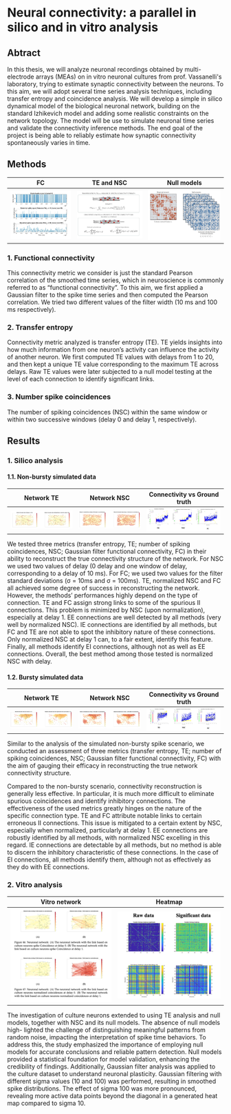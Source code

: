 # Neural connectivity: a parallel in silico and in vitro analysis

## Abtract
In this thesis, we will analyze neuronal recordings obtained by multi-electrode arrays (MEAs) on in vitro neuronal cultures from prof. Vassanelli's laboratory, trying to estimate synaptic connectivity between the neurons. To this aim, we will adopt several time series analysis techniques, including transfer entropy and coincidence analysis. We will develop a simple in silico dynamical model of the biological neuronal network, building on the standard Izhikevich model and adding some realistic constraints on the network topology. The model will be use to simulate neuronal time series and validate the connectivity inference methods. The end goal of the project is being able to reliably estimate how synaptic connectivity spontaneously varies in time.

## Methods

FC|     TE and NSC             |  Null models
:-------------------------:|:-------------------------:|:-------------------------:
![](https://github.com/Tungcg1906/masters-thesis/blob/main/Images/fc.png) | ![](https://github.com/Tungcg1906/masters-thesis/blob/main/Images/TE.png) |  ![](https://github.com/Tungcg1906/masters-thesis/blob/main/Images/null_model.png)

### 1. Functional connectivity
This connectivity metric we consider is just the standard Pearson correlation of the smoothed time series, which in neuroscience is commonly referred to as “functional connectivity”. To this aim, we first applied a Gaussian filter to the spike time series and then computed the Pearson correlation. We tried two different values of the filter width (10 ms and 100 ms respectively).

### 2. Transfer entropy
Connectivity metric analyzed is transfer entropy (TE). TE yields insights into how much information from one neuron’s activity can influence the activity of another neuron. We first computed TE values with delays from 1 to 20, and then kept a unique TE value corresponding to the maximum TE across delays. Raw TE values were later subjected to a null model testing at the level of each connection to identify significant links.

### 3. Number spike coincidences
The number of spiking coincidences (NSC) within the same window or within two successive windows (delay 0 and delay 1, respectively).

## Results
### 1. Silico analysis
#### 1.1. Non-bursty simulated data

Network TE|     Network NSC             |  Connectivity vs Ground truth
:-------------------------:|:-------------------------:|:-------------------------:
![](https://github.com/Tungcg1906/masters-thesis/blob/main/Images/silico-net-1.png) | ![](https://github.com/Tungcg1906/masters-thesis/blob/main/Images/silico-net-2.png) |![](https://github.com/Tungcg1906/masters-thesis/blob/main/Images/non-bursty.png)

We tested three metrics (transfer entropy, TE; number of spiking coincidences, NSC; Gaussian filter functional connectivity, FC) in their ability to reconstruct the true connectivity structure of the network. For NSC we used two values of delay (0 delay and one window of delay, corresponding to a delay of 10 ms). For FC; we used two values for the filter standard deviations (σ = 10ms and σ = 100ms).
TE, normalized NSC and FC all achieved some degree of success in reconstructing the network. However, the methods’ performances highly depend on the type of connection. TE and FC assign strong links to some of the spurious II connections. This problem is minimized by NSC (upon normalization), especially at delay 1. EE connections are well detected by all methods (very well by normalized NSC). IE connections are identified by all methods, but FC and TE are not able to spot the inhibitory nature of these connections. Only normalized NSC at delay 1 can, to a fair extent, identify this feature. Finally, all methods identify EI connections, although not as well as EE connections.
Overall, the best method among those tested is normalized NSC with delay.


#### 1.2. Bursty simulated data

Network TE|     Network NSC             |  Connectivity vs Ground truth
:-------------------------:|:-------------------------:|:-------------------------:
![](https://github.com/Tungcg1906/masters-thesis/blob/main/Images/silico-net-3.png) | ![](https://github.com/Tungcg1906/masters-thesis/blob/main/Images/silico-net-4.png) |![](https://github.com/Tungcg1906/masters-thesis/blob/main/Images/bursty.png)

Similar to the analysis of the simulated non-bursty spike scenario, we conducted an assessment of three metrics (transfer entropy, TE; number of spiking coincidences, NSC; Gaussian filter functional connectivity, FC) with the aim of gauging their efficacy in reconstructing the true network connectivity structure.

Compared to the non-bursty scenario, connectivity reconstruction is generally less effective. In particular, it is much more difficult to eliminate spurious coincidences and identify inhibitory connections. The effectiveness of the used metrics greatly hinges on the nature of the specific connection type. TE and FC attribute notable links to certain erroneous II connections. This issue is mitigated to a certain extent by NSC, especially when normalized, particularly at delay 1. EE connections are robustly identified by all methods, with normalized NSC excelling in this regard. IE connections are detectable by all methods, but no method is able to discern the inhibitory characteristic of these connections. In the case of EI connections, all methods identify them, although not as effectively as they do with EE connections.


### 2. Vitro analysis

Vitro network |     Heatmap  
:-------------------------:|:-------------------------:
![](https://github.com/Tungcg1906/masters-thesis/blob/main/Images/vitro-net.png) | ![](https://github.com/Tungcg1906/masters-thesis/blob/main/Images/vitro.png)

The investigation of culture neurons extended to using TE analysis and null models, together with NSC and its null models. The absence of null models high- lighted the challenge of distinguishing meaningful patterns from random noise, impacting the interpretation of spike time behaviors. To address this, the study emphasized the importance of employing null models for accurate conclusions and reliable pattern detection. Null models provided a statistical foundation for model validation, enhancing the credibility of findings. Additionally, Gaussian filter analysis was applied to the culture dataset to understand neuronal plasticity. Gaussian filtering with different sigma values (10 and 100) was performed, resulting in smoothed spike distributions. The effect of sigma 100 was more pronounced, revealing more active data points beyond the diagonal in a generated heat map compared to sigma 10.
